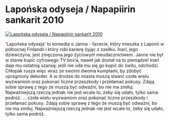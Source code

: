 Lapońska odyseja / Napapiirin sankarit 2010 
=============
[![Lapońska odyseja / Napapiirin sankarit 2010 ](http://vidos.pl/images/player.gif)](http://vidos.pl/laponska-odyseja-napapiirin-sankarit-2010)

 'Lapońska odyseja' to komedia o Janne - facecie, który mieszka z Laponii w północnej Finlandii i który robi karierę żyjąc z zasiłku. Inari, jego dziewczyna, jest zmęczona jego życiowym nieudacznictwem. Janne nie był w stanie kupić cyfrowego TV box’a, nawet jak dostał na to pieniądze! Inari daje mu ostatnią szansę: jeśli nie uda mu się go kupić do świtu, odchodzi. Chłopak rusza więc wraz ze swoimi dwoma kumplami, by zdobyć upragniony dekoder. A w drodze do miasta muszą stawić czoła wielu wyzwaniom oraz pokonać liczne przeszkody i przełamać pokusy. Zdają sobie sprawę z tego że muszą być odważni, bo nie ma zmiłuj. Najważniejszą rzeczą jednak nie jest wcale to, żeby się udało, tylko sama podróż.  ... czoła wielu wyzwaniom oraz pokonać liczne przeszkody i przełamać pokusy. Zdają sobie sprawę z tego że muszą być odważni, bo nie ma zmiłuj. Najważniejszą rzeczą jednak nie jest wcale to, żeby się udało, tylko sama podróż.
